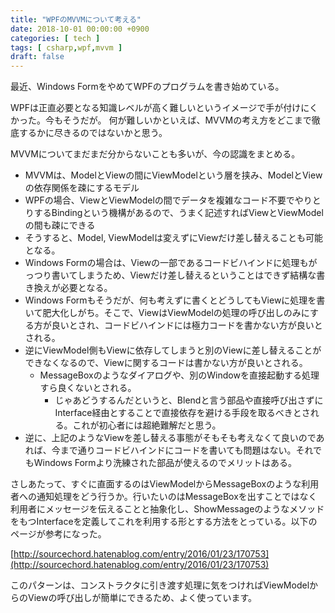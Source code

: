```yaml
---
title: "WPFのMVVMについて考える"
date: 2018-10-01 00:00:00 +0900
categories: [ tech ]
tags: [ csharp,wpf,mvvm ]
draft: false
---
```


最近、Windows FormをやめてWPFのプログラムを書き始めている。

WPFは正直必要となる知識レベルが高く難しいというイメージで手が付けにくかった。今もそうだが。
何が難しいかといえば、MVVMの考え方をどこまで徹底するかに尽きるのではないかと思う。

MVVMについてまだまだ分からないことも多いが、今の認識をまとめる。

* MVVMは、ModelとViewの間にViewModelという層を挟み、ModelとViewの依存関係を疎にするモデル
* WPFの場合、ViewとViewModelの間でデータを複雑なコード不要でやりとりするBindingという機構があるので、うまく記述すればViewとViewModelの間も疎にできる
* そうすると、Model, ViewModelは変えずにViewだけ差し替えることも可能となる。
* Windows Formの場合は、Viewの一部であるコードビハインドに処理もがっつり書いてしまうため、Viewだけ差し替えるということはできず結構な書き換えが必要となる。
* Windows Formもそうだが、何も考えずに書くとどうしてもViewに処理を書いて肥大化しがち。そこで、ViewはViewModelの処理の呼び出しのみにする方が良いとされ、コードビハインドには極力コードを書かない方が良いとされる。
* 逆にViewModel側もViewに依存してしまうと別のViewに差し替えることができなくなるので、Viewに関するコードは書かない方が良いとされる。
  - MessageBoxのようなダイアログや、別のWindowを直接起動する処理すら良くないとされる。
    - じゃあどうするんだというと、Blendと言う部品や直接呼び出さずにInterface経由とすることで直接依存を避ける手段を取るべきとされる。これが初心者には超絶難解だと思う。
* 逆に、上記のようなViewを差し替える事態がそもそも考えなくて良いのであれば、今まで通りコードビハインドにコードを書いても問題はない。それでもWindows Formより洗練された部品が使えるのでメリットはある。

さしあたって、すぐに直面するのはViewModelからMessageBoxのような利用者への通知処理をどう行うか。行いたいのはMessageBoxを出すことではなく利用者にメッセージを伝えることと抽象化し、ShowMessageのようなメソッドをもつInterfaceを定義してこれを利用する形とする方法をとっている。以下のページが参考になった。

[http://sourcechord.hatenablog.com/entry/2016/01/23/170753](http://sourcechord.hatenablog.com/entry/2016/01/23/170753)

このパターンは、コンストラクタに引き渡す処理に気をつければViewModelからのViewの呼び出しが簡単にできるため、よく使っています。